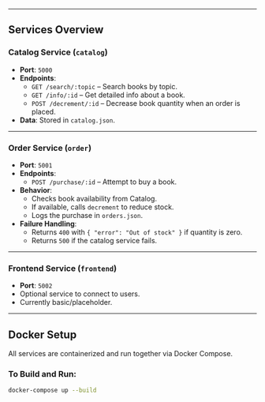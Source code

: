 
---

##  Services Overview

###  Catalog Service (`catalog`)
- **Port**: `5000`
- **Endpoints**:
  - `GET /search/:topic` – Search books by topic.
  - `GET /info/:id` – Get detailed info about a book.
  - `POST /decrement/:id` – Decrease book quantity when an order is placed.
- **Data**: Stored in `catalog.json`.

---

###  Order Service (`order`)
- **Port**: `5001`
- **Endpoints**:
  - `POST /purchase/:id` – Attempt to buy a book.
- **Behavior**:
  - Checks book availability from Catalog.
  - If available, calls `decrement` to reduce stock.
  - Logs the purchase in `orders.json`.
- **Failure Handling**:
  - Returns `400` with `{ "error": "Out of stock" }` if quantity is zero.
  - Returns `500` if the catalog service fails.

---

### Frontend Service (`frontend`)
- **Port**: `5002`
- Optional service to connect to users.
- Currently basic/placeholder.

---

##  Docker Setup

All services are containerized and run together via Docker Compose.

###  To Build and Run:

```bash
docker-compose up --build
